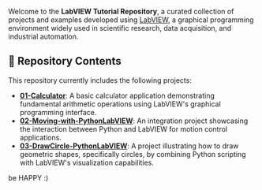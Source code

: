 Welcome to the **LabVIEW Tutorial Repository**, a curated collection of projects and examples developed using [LabVIEW](https://www.ni.com/en-us/shop/labview.html), a graphical programming environment widely used in scientific research, data acquisition, and industrial automation.

## 📁 Repository Contents

This repository currently includes the following projects:

* [**01-Calculator**](https://github.com/SMSajadi99/LabVIEW-tutorial/tree/main/01-Claculator): A basic calculator application demonstrating fundamental arithmetic operations using LabVIEW's graphical programming interface.
* [**02-Moving-with-PythonLabVIEW**](https://github.com/SMSajadi99/LabVIEW-tutorial/tree/main/02-Moving-with-PythonLabVIEW): An integration project showcasing the interaction between Python and LabVIEW for motion control applications.
* [**03-DrawCircle-PythonLabVIEW**](https://github.com/SMSajadi99/LabVIEW-tutorial/tree/main/03-DrawCircle-PythonLabVIEW): A project illustrating how to draw geometric shapes, specifically circles, by combining Python scripting with LabVIEW's visualization capabilities.

be HAPPY :)

